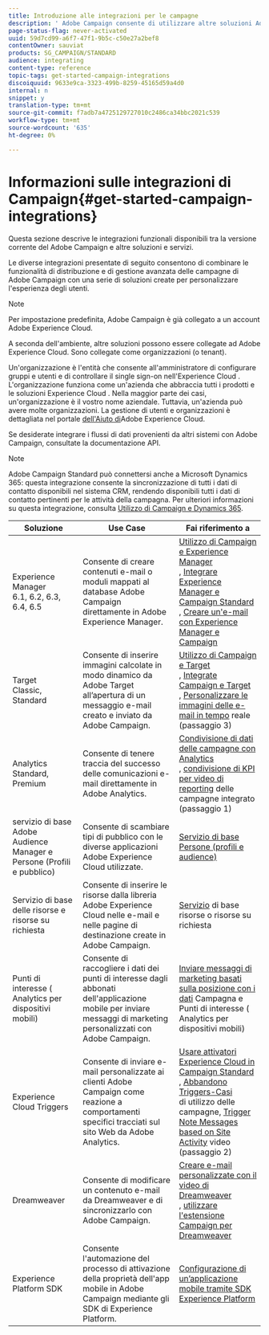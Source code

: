 ```yaml
---
title: Introduzione alle integrazioni per le campagne
description: ' Adobe Campaign consente di utilizzare altre soluzioni Adobe e combinare le diverse funzionalità.'
page-status-flag: never-activated
uuid: 59d7cd99-a6f7-47f1-9b5c-c50e27a2bef8
contentOwner: sauviat
products: SG_CAMPAIGN/STANDARD
audience: integrating
content-type: reference
topic-tags: get-started-campaign-integrations
discoiquuid: 9633e9ca-3323-499b-8259-45165d59a4d0
internal: n
snippet: y
translation-type: tm+mt
source-git-commit: f7adb7a4725129727010c2486ca34bbc2021c539
workflow-type: tm+mt
source-wordcount: '635'
ht-degree: 0%

---
```



# Informazioni sulle integrazioni di Campaign{#get-started-campaign-integrations}

Questa sezione descrive le integrazioni funzionali disponibili tra la versione corrente del Adobe Campaign  e altre soluzioni e servizi.

Le diverse integrazioni presentate di seguito consentono di combinare le funzionalità di distribuzione e di gestione avanzata delle campagne di  Adobe Campaign con una serie di soluzioni create per personalizzare l&#39;esperienza degli utenti.

>[!NOTE]
>
> Per impostazione predefinita,  Adobe Campaign è già collegato a un account Adobe Experience Cloud.

A seconda dell&#39;ambiente, altre soluzioni possono essere collegate ad Adobe Experience Cloud. Sono collegate come organizzazioni (o tenant).

Un&#39;organizzazione è l&#39;entità che consente all&#39;amministratore di configurare gruppi e utenti e di controllare il single sign-on nell&#39;Experience Cloud . L&#39;organizzazione funziona come un&#39;azienda che abbraccia tutti i prodotti e le soluzioni Experience Cloud . Nella maggior parte dei casi, un&#39;organizzazione è il vostro nome aziendale. Tuttavia, un&#39;azienda può avere molte organizzazioni. La gestione di utenti e organizzazioni è dettagliata nel portale [dell&#39;Aiuto di](https://docs.adobe.com/content/help/en/core-services/interface/manage-users-and-products/organizations.html)Adobe Experience Cloud.

Se desiderate integrare i flussi di dati provenienti da altri sistemi con  Adobe Campaign, consultate la documentazione [](../../api/using/get-started-apis.md)API.

>[!NOTE]
>
> Adobe Campaign Standard può connettersi anche a Microsoft Dynamics 365: questa integrazione consente la sincronizzazione di tutti i dati di contatto disponibili nel sistema CRM, rendendo disponibili tutti i dati di contatto pertinenti per le attività della campagna. Per ulteriori informazioni su questa integrazione, consulta [Utilizzo di Campaign e Dynamics 365](../../integrating/using/working-with-campaign-standard-and-microsoft-dynamics-365.md).


<table> 
 <thead> 
  <tr> 
   <th> Soluzione<br /> </th> 
   <th> Use Case<br /> </th> 
   <th> Fai riferimento a<br /> </th> 
  </tr> 
 </thead> 
 <tbody> 
  <tr> 
   <td>  Experience Manager<br /> 6.1, 6.2, 6.3, 6.4, 6.5<br /> </td> 
   <td> Consente di creare contenuti e-mail o moduli mappati al database  Adobe Campaign direttamente in  Adobe Experience Manager.<br /> </td> 
   <td> 
     <a href="../../integrating/using/integrating-with-experience-manager.md">Utilizzo di Campaign e  Experience Manager</a><br/>, <a href="https://helpx.adobe.com/experience-manager/6-4/sites/administering/using/campaignstandard.html">Integrare  Experience Manager e Campaign Standard</a> <br/>, <a href="https://docs.campaign.adobe.com/doc/standard/getting_started/en/ACS_AEM.html">Creare un'e-mail con  Experience Manager e Campaign</a> 
    </td> 
  </tr> 
  <tr> 
   <td> Target<br /> Classic, Standard<br /> </td> 
   <td> Consente di inserire immagini calcolate in modo dinamico da  Adobe Target all’apertura di un messaggio e-mail creato e inviato da  Adobe Campaign.<br /> </td> 
   <td> 
    <a href="../../integrating/using/about-campaign-target-integration.md">Utilizzo di Campaign e Target</a> <br/>, <a href="https://docs.adobe.com/content/help/en/target/using/integrate/campaign-and-target.html">Integrate Campaign e Target</a><br/>, <a href="https://helpx.adobe.com/marketing-cloud/how-to/email-marketing.html">Personalizzare le immagini delle e-mail in tempo</a> reale (passaggio 3)
    </td> 
  </tr> 
  <tr> 
   <td>  Analytics<br /> Standard, Premium <br /> </td> 
   <td> Consente di tenere traccia del successo delle comunicazioni e-mail direttamente in Adobe  Analytics.<br /> </td> 
   <td> 
    <a href="../../integrating/using/about-campaign-analytics-integration.md">Condivisione di dati delle campagne con  Analytics</a><br/>, <a href="https://helpx.adobe.com/marketing-cloud/how-to/email-marketing.html">condivisione di KPI per video di reporting</a> delle campagne integrato (passaggio 1)
    </td> 
  </tr> 
  <tr> 
   <td>  servizio di base Adobe Audience Manager e Persone (Profili e pubblico)<br /> </td> 
   <td> Consente di scambiare tipi di pubblico con le diverse applicazioni Adobe Experience Cloud utilizzate.<br /> </td> 
   <td> <a href="../../integrating/using/about-campaign-audience-manager-or-people-core-service-integration.md">Servizio di base Persone (profili e audience)</a><br /> </td> 
  </tr> 
  <tr> 
   <td> Servizio di base delle risorse e risorse su richiesta<br /> </td> 
   <td> Consente di inserire le risorse dalla libreria Adobe Experience Cloud nelle e-mail e nelle pagine di destinazione create in  Adobe Campaign.<br /> </td> 
   <td> <a href="../../integrating/using/working-with-campaign-and-assets-core-service.md">Servizio</a> di base risorse o risorse su richiesta<br /> </td> 
  </tr> 
  <tr> 
   <td> Punti di interesse ( Analytics per dispositivi mobili)<br /> </td> 
   <td> Consente di raccogliere i dati dei punti di interesse dagli abbonati dell'applicazione mobile per inviare messaggi di marketing personalizzati con  Adobe Campaign.<br /> </td> 
   <td> <a href="../../integrating/using/about-campaign-points-of-interest-data-integration.md">Inviare messaggi di marketing basati sulla posizione con i dati</a> Campagna e Punti di interesse ( Analytics per dispositivi mobili)<br /> </td> 
  </tr> 
  <tr> 
   <td> Experience Cloud Triggers<br /> </td> 
   <td> Consente di inviare e-mail personalizzate ai clienti  Adobe Campaign come reazione a comportamenti specifici tracciati sul sito Web da Adobe  Analytics.<br /> </td> 
   <td> 
    <a href="../../integrating/using/about-adobe-experience-cloud-triggers.md">Usare  attivatori Experience Cloud in Campaign Standard</a><br/>, <a href="../../integrating/using/abandonment-triggers-use-cases.md">Abbandono Triggers-Casi</a><br/>di utilizzo delle campagne, <a href="https://helpx.adobe.com/marketing-cloud/how-to/email-marketing.html">Trigger Note Messages based on Site Activity</a> video (passaggio 2)
    </td> 
  </tr> 
  <tr> 
   <td> Dreamweaver<br /> </td> 
   <td> Consente di modificare un contenuto e-mail da Dreamweaver e di sincronizzarlo con  Adobe Campaign.<br /> </td> 
   <td> 
    <a href="https://docs.adobe.com/content/help/en/campaign-learn/campaign-standard-tutorials/designing-content/email-designer/dreamweaver-integration.html">Creare e-mail personalizzate con il video di Dreamweaver</a> <br/>, <a href="https://helpx.adobe.com/dreamweaver/using/working-with-dreamweaver-and-campaign.html">utilizzare l'estensione Campaign per Dreamweaver</a> 
  </td> 
  </tr> 
  <tr> 
   <td>  Experience Platform SDK<br /> </td> 
   <td> Consente l'automazione del processo di attivazione della proprietà dell'app mobile in  Adobe Campaign mediante gli SDK  di Experience Platform.<br /> </td> 
   <td> <a href="https://helpx.adobe.com/campaign/kb/configuring-app-sdk.html">Configurazione di un’applicazione mobile tramite  SDK Experience Platform</a><br /> </td> 
  </tr> 
 </tbody> 
</table>

